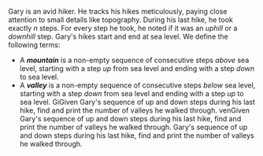 Gary is an avid hiker. He tracks his hikes meticulously, paying close attention to small details like topography. During his last hike, he took exactly *n* steps. For every step he took, he noted if it was an *uphill* or a *downhill* step. Gary's hikes start and end at sea level. We define the following terms:

* A ***mountain*** is a non-empty sequence of consecutive steps *above* sea level, starting with a step *up* from sea level and ending with a step *down* to sea level.
* A ***valley*** is a non-empty sequence of consecutive steps *below* sea level, starting with a step *down* from sea level and ending with a step *up* to sea level. 
GiGiven Gary's sequence of up and down steps during his last hike, find and print the number of valleys he walked through.
venGiven Gary's sequence of up and down steps during his last hike, find and print the number of valleys he walked through. Gary's sequence of up and down steps during his last hike, find and print the number of valleys he walked through.

